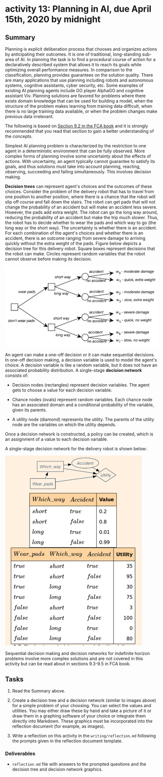 # activity 13: Planning in AI, due April 15th, 2020 by midnight

## Summary

Planning is explicit deliberation process that chooses and organizes actions by anticipating their outcomes.
It is one of traditional, long-standing sub-area of AI. In planning the task is to find a procedural course of action
for a declaratively described system that allows it to reach its goals while optimizing overall performance measures.
In comparison to the classification, planning provides guarantees on the solution quality. There are many applications
that use planning including robots and autonomous systems, cognitive assistants, cyber security, etc.
Some examples of existing AI planning agents include GO player AlphaGO and cognitive assistant Viv.
Planning solutions are favored for problems where there exists domain knowledge that can be used for building a model,
when the structure of the problem makes learning from training data difficult, when there is no large training data
available, or when the problem changes make previous data irrelevant.

The following is based on [Section 9.2 in the FCA book](https://artint.info/2e/html/ArtInt2e.Ch9.S2.html) and it is
strongly recommended that you read that section to gain a better understanding of the concepts.

Simplest AI planning problem is characterized by the restriction to one agent in a deterministic environment that can be fully observed.
More complex forms of planning involve some uncertainty about the effects of actions. With uncertainty, an agent typically cannot
guarantee to satisfy its goals, and thus solutions must take into account planning, reacting, observing, succeeding and failing simultaneously.
This involves decision making.

**Decision trees** can represent agent's choices and the outcomes of these choices.
Consider the problem of the delivery robot that has to travel from one position to another position, where there is a chance that the robot will slip off course and fall down the stairs.
The robot can get pads that will not change the probability of an accident but will make an accident less severe. However, the pads add extra weight.
The robot can go the long way around, reducing the probability of an accident but make the trip much slower.
Thus, the robot has to decide whether to wear the pads and which way to go (the long way or the short way).
The uncertainty is whether there is an accident. For each combination of the agent's choices and whether there is an accident,
there is an outcome ranging from severe damage to arriving quickly without the extra weight of the pads.
Figure below depicts a decision tree for this delivery robot. Square boxes represent decisions that the robot can make.
Circles represent random variables that the robot cannot observe
before making its decision.

![delivery robot decision tree](robot.png)

An agent can make a one-off decision or it can make sequential decisions.  
In one-off decision making, a decision variable is used to model the agent's choice.
A decision variable is like a random variable, but it does not have an associated probability distribution.
A single-stage **decision network** consists of:

- Decision nodes (rectangles) represent decision variables. The agent
gets to choose a value for each decision variable.

- Chance nodes (ovals) represent random variables. Each chance node
has an associated domain and a conditional probability of the
variable, given its parents.

- A utility node (diamond) represents the utility. The parents of the
utility node are the variables on which the utility depends.

Once a decision network is constructed, a policy can be created, which is an assignment of a
 value to each decision variable.

A single-stage decision network for the delivery robot is shown below:

![delivery robot single-stage decision network](dn.png)

Sequential decision making and decision networks for indefinite horizon problems involve
more complex solutions and are not covered in this activity but can be read about in
sections 9.3-9.5 in FCA book.


## Tasks

1. Read the Summary above.

2. Create a decision tree and a decision network (similar to images above) for a simple problem of your choosing.
You can select the values and utilities.
You may either draw these by hand and take a picture of it or draw them in a graphing software of your choice or integrate them directly into Markdown. These graphics must be incorporated into the reflection document (for example, as images).

3. Write a reflection on this activity in the `writing/reflection.md` following the prompts given in the reflection document template.


### Deliverables

- `reflection.md` file with answers to the prompted questions and the decision tree and decision network graphics.
